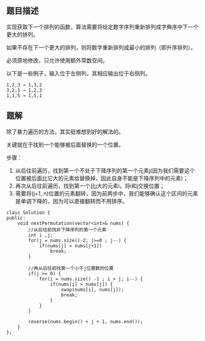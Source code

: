 ## 题目描述
实现获取下一个排列的函数，算法需要将给定数字序列重新排列成字典序中下一个更大的排列。

如果不存在下一个更大的排列，则将数字重新排列成最小的排列（即升序排列）。

必须原地修改，只允许使用额外常数空间。

以下是一些例子，输入位于左侧列，其相应输出位于右侧列。
```
1,2,3 → 1,3,2
3,2,1 → 1,2,3
1,1,5 → 1,5,1
```

## 题解
除了暴力遍历的方法，其实挺难想到好的解法的。

关键就在于找到一个能够被后面替换的一个位置。

步骤：
1. 从后往前遍历，找到第一个不处于下降序列的第一个元素j(因为我们需要这个位置被后面比它大的元素给替换掉，因此自身不能是下降序列中的元素)；
2. 再次从后往前遍历，找到第一个比j大的元素i，将i和j交换位置；
3. 需要将(j+1, n)位置的元素翻转，因为前两步中，我们能够确认这个区间的元素是单调下降的，因为可以直接翻转而不用排序。

```
class Solution {
public:
    void nextPermutation(vector<int>& nums) {
        //从后往前找非下降序列的第一个元素
        int i ,j;
        for(j = nums.size()-2; j>=0 ; j--) {
            if(nums[j] < nums[j+1])
                break;
        }

        //再从后往前找第一个小于j位置数的位置
        if(j >= 0) {
            for(i = nums.size() -1 ; i > j; i--) {
                if(nums[i] > nums[j]) {
                    swap(nums[i], nums[j]);
                    break;
                }
            }
        }

        reverse(nums.begin() + j + 1, nums.end());
    }
};
```